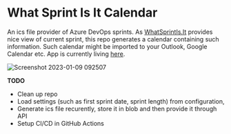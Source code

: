 # What Sprint Is It Calendar

An ics file provider of Azure DevOps sprints. As [WhatSprintIs.It](https://whatsprintis.it/) provides nice view of current sprint, this repo generates a calendar containing such information. Such calendar might be imported to your Outlook, Google Calendar etc. App is currently living [here](https://whatsprintisitcalendar.azurewebsites.net/api/calendar).

![Screenshot 2023-01-09 092507](https://user-images.githubusercontent.com/5574525/211266173-9777d384-83e5-4f5e-81bc-9386d59c0630.png)


**TODO**
- Clean up repo
- Load settings (such as first sprint date, sprint length) from configuration,
- Generate ics file recurently, store it in blob and then provide it through API
- Setup CI/CD in GitHub Actions
